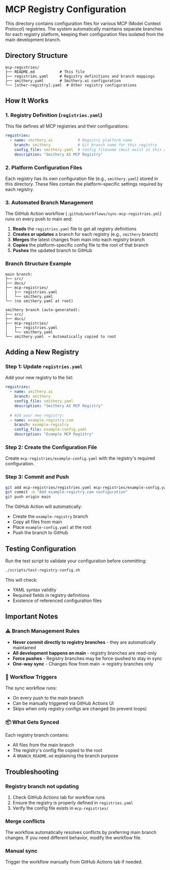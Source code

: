 # MCP Registry Configuration

This directory contains configuration files for various MCP (Model Context Protocol) registries. The system automatically maintains separate branches for each registry platform, keeping their configuration files isolated from the main development branch.

## Directory Structure

```
mcp-registries/
├── README.md           # This file
├── registries.yaml     # Registry definitions and branch mappings
├── smithery.yaml       # Smithery.ai configuration
└── [other-registry].yaml  # Other registry configurations
```

## How It Works

### 1. Registry Definition (`registries.yaml`)
This file defines all MCP registries and their configurations:

```yaml
registries:
  - name: smithery.ai           # Registry platform name
    branch: smithery            # Git branch name for this registry
    config_file: smithery.yaml  # Config filename (must exist in this directory)
    description: "Smithery AI MCP Registry"
```

### 2. Platform Configuration Files
Each registry has its own configuration file (e.g., `smithery.yaml`) stored in this directory. These files contain the platform-specific settings required by each registry.

### 3. Automated Branch Management
The GitHub Action workflow (`.github/workflows/sync-mcp-registries.yml`) runs on every push to main and:

1. **Reads** the `registries.yaml` file to get all registry definitions
2. **Creates or updates** a branch for each registry (e.g., `smithery` branch)
3. **Merges** the latest changes from main into each registry branch
4. **Copies** the platform-specific config file to the root of that branch
5. **Pushes** the updated branch to GitHub

### Branch Structure Example
```
main branch:
├── src/
├── docs/
├── mcp-registries/
│   ├── registries.yaml
│   └── smithery.yaml
└── (no smithery.yaml at root)

smithery branch (auto-generated):
├── src/
├── docs/
├── mcp-registries/
│   ├── registries.yaml
│   └── smithery.yaml
└── smithery.yaml  ← Automatically copied to root
```

## Adding a New Registry

### Step 1: Update `registries.yaml`
Add your new registry to the list:

```yaml
registries:
  - name: smithery.ai
    branch: smithery
    config_file: smithery.yaml
    description: "Smithery AI MCP Registry"
    
  # Add your new registry:
  - name: example-registry.com
    branch: example-registry
    config_file: example-config.yaml
    description: "Example MCP Registry"
```

### Step 2: Create the Configuration File
Create `mcp-registries/example-config.yaml` with the registry's required configuration.

### Step 3: Commit and Push
```bash
git add mcp-registries/registries.yaml mcp-registries/example-config.yaml
git commit -m "Add example-registry.com configuration"
git push origin main
```

The GitHub Action will automatically:
- Create the `example-registry` branch
- Copy all files from main
- Place `example-config.yaml` at the root
- Push the branch to GitHub

## Testing Configuration

Run the test script to validate your configuration before committing:

```bash
./scripts/test-registry-config.sh
```

This will check:
- YAML syntax validity
- Required fields in registry definitions
- Existence of referenced configuration files

## Important Notes

### ⚠️ Branch Management Rules
- **Never commit directly to registry branches** - they are automatically maintained
- **All development happens on main** - registry branches are read-only
- **Force pushes** - Registry branches may be force-pushed to stay in sync
- **One-way sync** - Changes flow from main → registry branches only

### 🔄 Workflow Triggers
The sync workflow runs:
- On every push to the main branch
- Can be manually triggered via GitHub Actions UI
- Skips when only registry configs are changed (to prevent loops)

### 📦 What Gets Synced
Each registry branch contains:
- All files from the main branch
- The registry's config file copied to the root
- A `BRANCH_README.md` explaining the branch purpose

## Troubleshooting

### Registry branch not updating
1. Check GitHub Actions tab for workflow runs
2. Ensure the registry is properly defined in `registries.yaml`
3. Verify the config file exists in `mcp-registries/`

### Merge conflicts
The workflow automatically resolves conflicts by preferring main branch changes. If you need different behavior, modify the workflow file.

### Manual sync
Trigger the workflow manually from GitHub Actions tab if needed.